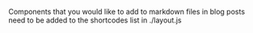 Components that you would like to add to markdown files in blog posts need to be added to the shortcodes list in ./layout.js